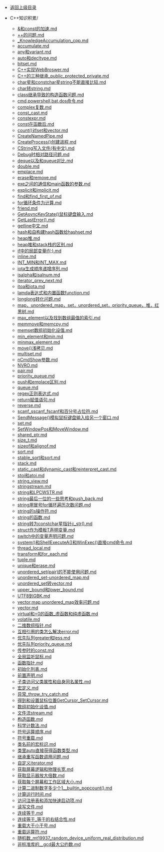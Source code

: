 - [返回上级目录](../)

- C++知识积累/
    - [&和const的加速.md](&和const的加速.md)
    - [++的问题.md](++的问题.md)
    - [_KnowledgeAccumulation_cpp.md](_KnowledgeAccumulation_cpp.md)
    - [accumulate.md](accumulate.md)
    - [any和variant.md](any和variant.md)
    - [auto和decltype.md](auto和decltype.md)
    - [bitset.md](bitset.md)
    - [C++实现WebBroswer.md](C++实现WebBroswer.md)
    - [C++的三种继承_public_protected_private.md](C++的三种继承_public_protected_private.md)
    - [char星和constchar星string不能直接比较.md](char星和constchar星string不能直接比较.md)
    - [char转string.md](char转string.md)
    - [class继承导致的构造函数问题.md](class继承导致的构造函数问题.md)
    - [cmd,powershell,bat,dos命令.md](cmd,powershell,bat,dos命令.md)
    - [complex复数.md](complex复数.md)
    - [const_cast.md](const_cast.md)
    - [constexpr.md](constexpr.md)
    - [const在函数后.md](const在函数后.md)
    - [count()对set和vector.md](count()对set和vector.md)
    - [CreateNamedPipe.md](CreateNamedPipe.md)
    - [CreateProcess()创建进程.md](CreateProcess()创建进程.md)
    - [CString写入文件(有中文).md](CString写入文件(有中文).md)
    - [Debug时相对路径问题.md](Debug时相对路径问题.md)
    - [deque以及和queue对比.md](deque以及和queue对比.md)
    - [double.md](double.md)
    - [emplace.md](emplace.md)
    - [erase和remove.md](erase和remove.md)
    - [exe之间的通信和main函数的参数.md](exe之间的通信和main函数的参数.md)
    - [explicit和implicit.md](explicit和implicit.md)
    - [find和find_first_of.md](find和find_first_of.md)
    - [for循环条件为计算.md](for循环条件为计算.md)
    - [friend.md](friend.md)
    - [GetAsyncKeyState()鼠标键盘输入.md](GetAsyncKeyState()鼠标键盘输入.md)
    - [GetLastError().md](GetLastError().md)
    - [getline中文.md](getline中文.md)
    - [hash和自构建hash函数给hashset.md](hash和自构建hash函数给hashset.md)
    - [heap堆.md](heap堆.md)
    - [heap堆和stack栈的区别.md](heap堆和stack栈的区别.md)
    - [if中的局部变量if(;).md](if中的局部变量if(;).md)
    - [inline.md](inline.md)
    - [INT_MIN和INT_MAX.md](INT_MIN和INT_MAX.md)
    - [iota生成顺序递增序列.md](iota生成顺序递增序列.md)
    - [isalpha和isalnum.md](isalpha和isalnum.md)
    - [iterator_prev_next.md](iterator_prev_next.md)
    - [itoa和iota.md](itoa和iota.md)
    - [lamda表达式和内置函数function.md](lamda表达式和内置函数function.md)
    - [longlong转化问题.md](longlong转化问题.md)
    - [map，unordered_map，set，unordered_set，priority_queue，堆，红黑树.md](map，unordered_map，set，unordered_set，priority_queue，堆，红黑树.md)
    - [max_element以及找到数组最值的索引.md](max_element以及找到数组最值的索引.md)
    - [memmove和memcpy.md](memmove和memcpy.md)
    - [memset数组初始化设值.md](memset数组初始化设值.md)
    - [min_element和min.md](min_element和min.md)
    - [minmax_element.md](minmax_element.md)
    - [move()浅拷贝.md](move()浅拷贝.md)
    - [multiset.md](multiset.md)
    - [nCmdShow参数.md](nCmdShow参数.md)
    - [NVRO.md](NVRO.md)
    - [pair.md](pair.md)
    - [priority_queue.md](priority_queue.md)
    - [push和emplace区别.md](push和emplace区别.md)
    - [queue.md](queue.md)
    - [regex正则表达式.md](regex正则表达式.md)
    - [return赋值语句.md](return赋值语句.md)
    - [reverse.md](reverse.md)
    - [scanf_sscanf_fscanf和百分号占位符.md](scanf_sscanf_fscanf和百分号占位符.md)
    - [SendMessage()模拟鼠标键盘输入给另一个窗口.md](SendMessage()模拟鼠标键盘输入给另一个窗口.md)
    - [set.md](set.md)
    - [SetWindowPos和MoveWindow.md](SetWindowPos和MoveWindow.md)
    - [shared_ptr.md](shared_ptr.md)
    - [size_t.md](size_t.md)
    - [sizeof和alignof.md](sizeof和alignof.md)
    - [sort.md](sort.md)
    - [stable_sort和sort.md](stable_sort和sort.md)
    - [stack.md](stack.md)
    - [static_cast和dynamic_cast和reinterpret_cast.md](static_cast和dynamic_cast和reinterpret_cast.md)
    - [stoi和atoi.md](stoi和atoi.md)
    - [string_view.md](string_view.md)
    - [stringstream.md](stringstream.md)
    - [string和LPCWSTR.md](string和LPCWSTR.md)
    - [string最后一位的一些思考和push_back.md](string最后一位的一些思考和push_back.md)
    - [string用冒号for循环遍历次数问题.md](string用冒号for循环遍历次数问题.md)
    - [string的s操作符.md](string的s操作符.md)
    - [string的函数.md](string的函数.md)
    - [string转为constchar星指针c_str().md](string转为constchar星指针c_str().md)
    - [struct作为模板T声明变量.md](struct作为模板T声明变量.md)
    - [switch中的变量声明问题.md](switch中的变量声明问题.md)
    - [system()和ShellExecuteA()和WinExec()直接cmd命令.md](system()和ShellExecuteA()和WinExec()直接cmd命令.md)
    - [thread_local.md](thread_local.md)
    - [transform和for_each.md](transform和for_each.md)
    - [tuple.md](tuple.md)
    - [unique和erase.md](unique和erase.md)
    - [unordered_set(pair)的不能使用问题.md](unordered_set(pair)的不能使用问题.md)
    - [unordered_set-unordered_map.md](unordered_set-unordered_map.md)
    - [unordered_set转vector.md](unordered_set转vector.md)
    - [upper_bound和lower_bound.md](upper_bound和lower_bound.md)
    - [UTF8到GBK.md](UTF8到GBK.md)
    - [vector,map,unordered_map效率问题.md](vector,map,unordered_map效率问题.md)
    - [vector.md](vector.md)
    - [virtual和=0的函数_虚函数和纯虚函数.md](virtual和=0的函数_虚函数和纯虚函数.md)
    - [volatile.md](volatile.md)
    - [二维数组指针.md](二维数组指针.md)
    - [互相引用的类怎么解决error.md](互相引用的类怎么解决error.md)
    - [优先队列greater和less.md](优先队列greater和less.md)
    - [优先队列priority_queue.md](优先队列priority_queue.md)
    - [传参时的const.md](传参时的const.md)
    - [全局监听鼠标.md](全局监听鼠标.md)
    - [函数指针.md](函数指针.md)
    - [初始化列表.md](初始化列表.md)
    - [前置声明.md](前置声明.md)
    - [子类访问父类属性和自身同名属性.md](子类访问父类属性和自身同名属性.md)
    - [宏定义.md](宏定义.md)
    - [异常_throw_try_catch.md](异常_throw_try_catch.md)
    - [得到和设置鼠标位置GetCursor_SetCursor.md](得到和设置鼠标位置GetCursor_SetCursor.md)
    - [数组初始化设值.md](数组初始化设值.md)
    - [文件流stream.md](文件流stream.md)
    - [构造函数.md](构造函数.md)
    - [科学计数法.md](科学计数法.md)
    - [符号运算顺序.md](符号运算顺序.md)
    - [符号重载.md](符号重载.md)
    - [类名前的宏标识.md](类名前的宏标识.md)
    - [类里auto直接获得函数类型.md](类里auto直接获得函数类型.md)
    - [继承重写函数调用问题.md](继承重写函数调用问题.md)
    - [自定义iterator.md](自定义iterator.md)
    - [获取屏幕逻辑和物理长宽.md](获取屏幕逻辑和物理长宽.md)
    - [获取显示器放大倍数.md](获取显示器放大倍数.md)
    - [获取每个屏幕和工作区域大小.md](获取每个屏幕和工作区域大小.md)
    - [计算二进制数字多少个1__builtin_popcount().md](计算二进制数字多少个1__builtin_popcount().md)
    - [计算运行时间.md](计算运行时间.md)
    - [访问注册表和添加快速启动项.md](访问注册表和添加快速启动项.md)
    - [读写文件.md](读写文件.md)
    - [连续等于.md](连续等于.md)
    - [连续等于_等于的右结合性.md](连续等于_等于的右结合性.md)
    - [重载大于小于号.md](重载大于小于号.md)
    - [重载运算符.md](重载运算符.md)
    - [随机数_mt19937_random_device_uniform_real_distribution.md](随机数_mt19937_random_device_uniform_real_distribution.md)
    - [非标准库的__gcd最大公约数.md](非标准库的__gcd最大公约数.md)